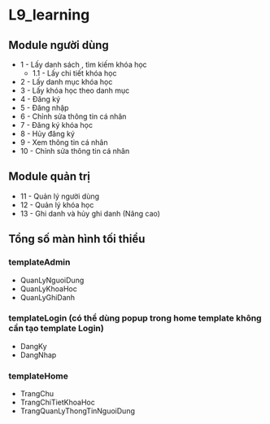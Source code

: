 # L9_learning


## Module người dùng
- 1 - Lấy danh sách , tìm kiếm khóa học
   - 1.1 - Lấy chi tiết khóa học
- 2 - Lấy danh mục khóa học
- 3 - Lấy khóa học theo danh mục
- 4 - Đăng ký
- 5 - Đăng nhập
- 6 - Chỉnh sửa thông tin cá nhân
- 7 - Đăng ký khóa học
- 8 - Hủy đăng ký
- 9 - Xem thông tin cá nhân
- 10 - Chỉnh sửa thông tin cá nhân

## Module quản trị
- 11 - Quản lý người dùng
- 12 - Quản lý khóa học
- 13 - Ghi danh và hủy ghi danh (Nâng cao)

## Tổng số màn hình tối thiểu

### templateAdmin
- QuanLyNguoiDung
- QuanLyKhoaHoc
- QuanLyGhiDanh

### templateLogin (có thể dùng popup trong home template không cần tạo template Login)
- DangKy
- DangNhap

### templateHome
- TrangChu
- TrangChiTietKhoaHoc
- TrangQuanLyThongTinNguoiDung